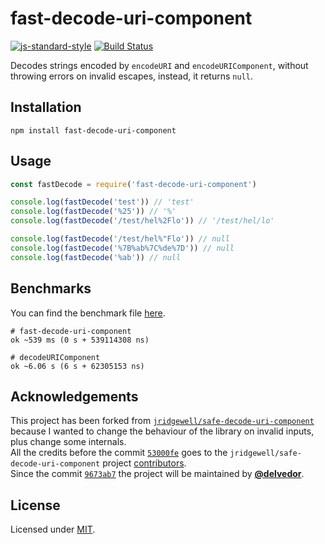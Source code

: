 # fast-decode-uri-component

[![js-standard-style](https://img.shields.io/badge/code%20style-standard-brightgreen.svg?style=flat)](http://standardjs.com/)  [![Build Status](https://travis-ci.org/delvedor/fast-decode-uri-component.svg?branch=master)](https://travis-ci.org/delvedor/fast-decode-uri-component)

Decodes strings encoded by `encodeURI` and `encodeURIComponent`, without throwing errors on invalid escapes, instead, it returns `null`.


## Installation
```
npm install fast-decode-uri-component
```

## Usage
```js
const fastDecode = require('fast-decode-uri-component')

console.log(fastDecode('test')) // 'test'
console.log(fastDecode('%25')) // '%'
console.log(fastDecode('/test/hel%2Flo')) // '/test/hel/lo'

console.log(fastDecode('/test/hel%"Flo')) // null
console.log(fastDecode('%7B%ab%7C%de%7D')) // null
console.log(fastDecode('%ab')) // null
```

## Benchmarks
You can find the benchmark file [here](https://github.com/delvedor/fast-decode-uri-component/blob/master/bench.js).
```
# fast-decode-uri-component
ok ~539 ms (0 s + 539114308 ns)

# decodeURIComponent
ok ~6.06 s (6 s + 62305153 ns)
```

## Acknowledgements
This project has been forked from [`jridgewell/safe-decode-uri-component`](https://github.com/jridgewell/safe-decode-uri-component) because I wanted to change the behaviour of the library on invalid inputs, plus change some internals.<br>
All the credits before the commit [`53000fe`](https://github.com/delvedor/fast-decode-uri-component/commit/53000feb8c268eec7a24620fd440fdd540be32b7) goes to the `jridgewell/safe-decode-uri-component` project [contributors](https://github.com/delvedor/fast-decode-uri-component/graphs/contributors).<br>
Since the commit [`9673ab7`](https://github.com/delvedor/fast-decode-uri-component/commit/9673ab7820ef92081206a9f4fd158ffe9a352861) the project will be maintained by [**@delvedor**](https://github.com/delvedor).

## License

Licensed under [MIT](LICENSE).
